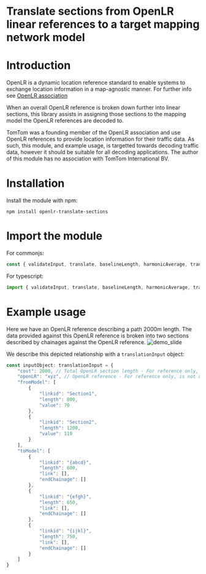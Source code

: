 Translate sections from OpenLR linear references to a target mapping network model
===================================================================
# Introduction

OpenLR is a dynamic location reference standard to enable systems to exchange location information in a map-agnostic manner. For further info see [OpenLR association](http://http://www.openlr.org/)

When an overall OpenLR reference is broken down further into linear sections, this library assists in assigning those sections to the mapping model the OpenLR references are decoded to.

TomTom was a founding member of the OpenLR association and use OpenLR references to provide location information for their traffic data. As such, this module, and example usage, is targetted towards decoding traffic data, however it should be suitable for all decoding applications. The author of this module has no association with TomTom International BV.

# Installation
Install the module with npm:

```
npm install openlr-translate-sections
```

# Import the module
For commonjs:
```javascript
const { validateInput, translate, baselineLength, harmonicAverage, translationInput } = require("openlr-translate-sections");
```
For typescript:
```typescript
import { validateInput, translate, baselineLength, harmonicAverage, translationInput } from "openlr-translate-sections";
```

# Example usage
Here we have an OpenLR reference describing a path 2000m length. The data provided against this OpenLR reference is broken into two sections described by chainages against the OpenLR reference.
![demo_slide](https://warerebel.github.io/openlr-translate-sections/docs/assets/images/slide1.png)

We describe this depicted relationship with a `translationInput` object:

```typescript
const inputObject: translationInput = {
    "cost": 2000, // Total OpenLR section length - For reference only, is not used by the module
    "openLR": "xyz", // OpenLR reference - For reference only, is not used by the module
    "fromModel": [
        {
            "linkid": "Section1",
            "length": 800,
            "value": 70
        },
        {
            "linkid": "Section2",
            "length": 1200,
            "value": 110
        }
    ],
    "toModel": [
        {
            "linkid": "{abcd}",
            "length": 600,
            "link": [],
            "endChainage": []
        },
        {
            "linkid": "{efgh}",
            "length": 650,
            "link": [],
            "endChainage": []
        },
        {
            "linkid": "{ijkl}",
            "length": 750,
            "link": [],
            "endChainage": []
        }
    ]
} 
```

